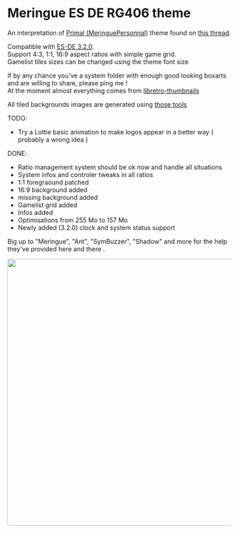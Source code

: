 # Meringue ES DE RG406 theme

An interpretation of [Primal (MeringuePersonnal)](https://www.reddit.com/user/MeringuePersonal3407/) theme found on [this thread](https://www.reddit.com/r/ANBERNIC/comments/1ix9124/my_collection/).<br />

Compatible with [ES-DE 3.2.0](https://es-de.org/).<br>
Support 4:3, 1:1, 16:9 aspect ratios with simple game grid.<br />
Gamelist tiles sizes can be changed using the theme font size <br />

If by any chance you've a system folder with enough good looking boxarts and are willing to share, please ping me !<br />
At the moment almost everything comes from [libretro-thumbnails](https://github.com/libretro-thumbnails/libretro-thumbnails)

All tiled backgrounds images are generated using [those tools](https://github.com/kthod861/Boxart_Project)


TODO: <br />

- Try a Lottie basic animation to make logos appear in a better way ( probably a wrong idea )

DONE: <br />
- Ratio management system should be ok now and handle all situations
- System infos and controler tweaks in all ratios
- 1:1 foregraound patched
- 16:9 background added
- missing background added
- Gamelist grid added
- Infos added
- Optimisations from 255 Mo to 157 Mo
- Newly added (3.2.0) clock and system status support

Big up to "Meringue", "Ant", "SymBuzzer", "Shadow" and more for the help they've provided here and there .

<img src="https://github.com/kthod861/Meringue_ES_DE_rg406/blob/main/screen.jpg" width="600" /><br />
